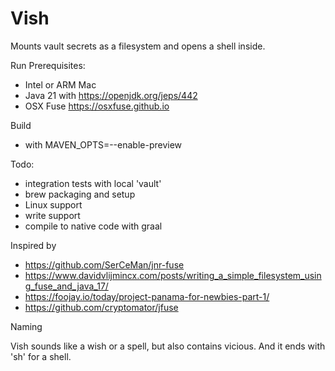 # Vish

Mounts vault secrets as a filesystem and opens a shell inside.

Run Prerequisites:
* Intel or ARM Mac
* Java 21 with https://openjdk.org/jeps/442
* OSX Fuse https://osxfuse.github.io

Build
* with MAVEN_OPTS=--enable-preview

Todo:
* integration tests with local 'vault'
* brew packaging and setup
* Linux support
* write support
* compile to native code with graal
    

Inspired by 
* https://github.com/SerCeMan/jnr-fuse
* https://www.davidvlijmincx.com/posts/writing_a_simple_filesystem_using_fuse_and_java_17/
* https://foojay.io/today/project-panama-for-newbies-part-1/
* https://github.com/cryptomator/jfuse


Naming

Vish sounds like a wish or a spell, but also contains vicious. And it ends with 'sh' for a shell.
